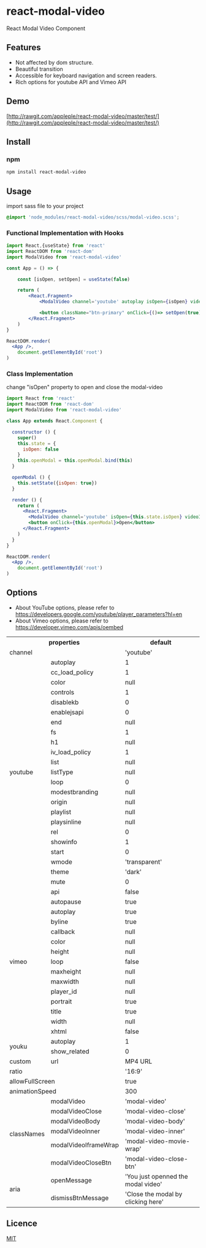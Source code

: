 # react-modal-video
React Modal Video Component

## Features

- Not affected by dom structure.
- Beautiful transition
- Accessible for keyboard navigation and screen readers.
- Rich options for youtube API and Vimeo API

## Demo
[http://rawgit.com/appleple/react-modal-video/master/test/](http://rawgit.com/appleple/react-modal-video/master/test/)

## Install

### npm

```sh
npm install react-modal-video
```

## Usage

import sass file to your project

```scss
@import 'node_modules/react-modal-video/scss/modal-video.scss';
```
### Functional Implementation with Hooks

```jsx
import React,{useState} from 'react'
import ReactDOM from 'react-dom'
import ModalVideo from 'react-modal-video'

const App = () => {

	const [isOpen, setOpen] = useState(false)

	return (
		<React.Fragment>
			<ModalVideo channel='youtube' autoplay isOpen={isOpen} videoId="L61p2uyiMSo" onClose={() => setOpen(false)} />

			<button className="btn-primary" onClick={()=> setOpen(true)}>VIEW DEMO</button>
		</React.Fragment>
	)
}

ReactDOM.render(
  <App />,
    document.getElementById('root')
)
```
### Class Implementation
change "isOpen" property to open and close the modal-video

```jsx
import React from 'react'
import ReactDOM from 'react-dom'
import ModalVideo from 'react-modal-video'

class App extends React.Component {

  constructor () {
    super()
    this.state = {
      isOpen: false
    }
    this.openModal = this.openModal.bind(this)
  }

  openModal () {
    this.setState({isOpen: true})
  }

  render () {
    return (
      <React.Fragment>
        <ModalVideo channel='youtube' isOpen={this.state.isOpen} videoId='L61p2uyiMSo' onClose={() => this.setState({isOpen: false})} />
        <button onClick={this.openModal}>Open</button>
      </React.Fragment>
    )
  }
}

ReactDOM.render(
  <App />,
    document.getElementById('root')
)
```

## Options

- About YouTube options, please refer to https://developers.google.com/youtube/player_parameters?hl=en
- About Vimeo options, please refer to https://developer.vimeo.com/apis/oembed

<table style="min-width:100%;">
	<tbody><tr>
		<th colspan="2">properties</th>
		<th>default</th>
	</tr>
	<tr>
		<td colspan="2">channel</td>
		<td>'youtube'</td>
	</tr>
	<tr>
		<td rowspan="23">youtube</td>
		<td>autoplay</td>
		<td>1</td>
	</tr>
	<tr>
		<td>cc_load_policy</td>
		<td>1</td>
	</tr>
	<tr>
		<td>color</td>
		<td>null</td>
	</tr>
	<tr>
		<td>controls</td>
		<td>1</td>
	</tr>
	<tr>
		<td>disablekb</td>
		<td>0</td>
	</tr>
	<tr>
		<td>enablejsapi</td>
		<td>0</td>
	</tr>
	<tr>
		<td>end</td>
		<td>null</td>
	</tr>
	<tr>
		<td>fs</td>
		<td>1</td>
	</tr>
	<tr>
		<td>h1</td>
		<td>null</td>
	</tr>
	<tr>
		<td>iv_load_policy</td>
		<td>1</td>
	</tr>
	<tr>
		<td>list</td>
		<td>null</td>
	</tr>
	<tr>
		<td>listType</td>
		<td>null</td>
	</tr>
	<tr>
		<td>loop</td>
		<td>0</td>
	</tr>
	<tr>
		<td>modestbranding</td>
		<td>null</td>
	</tr>
	<tr>
		<td>origin</td>
		<td>null</td>
	</tr>
	<tr>
		<td>playlist</td>
		<td>null</td>
	</tr>
	<tr>
		<td>playsinline</td>
		<td>null</td>
	</tr>
	<tr>
		<td>rel</td>
		<td>0</td>
	</tr>
	<tr>
		<td>showinfo</td>
		<td>1</td>
	</tr>
	<tr>
		<td>start</td>
		<td>0</td>
	</tr>
	<tr>
		<td>wmode</td>
		<td>'transparent'</td>
	</tr>
	<tr>
		<td>theme</td>
		<td>'dark'</td>
	</tr>
	<tr>
		<td>mute</td>
		<td>0</td>
	</tr>
	<tr>
		<td rowspan="15">vimeo</td>
		<td>api</td>
		<td>false</td>
	</tr>
	<tr>
		<td>autopause</td>
		<td>true</td>
	</tr>
	<tr>
		<td>autoplay</td>
		<td>true</td>
	</tr>
	<tr>
		<td>byline</td>
		<td>true</td>
	</tr>
	<tr>
		<td>callback</td>
		<td>null</td>
	</tr>
	<tr>
		<td>color</td>
		<td>null</td>
	</tr>
	<tr>
		<td>height</td>
		<td>null</td>
	</tr>
	<tr>
		<td>loop</td>
		<td>false</td>
	</tr>
	<tr>
		<td>maxheight</td>
		<td>null</td>
	</tr>
	<tr>
		<td>maxwidth</td>
		<td>null</td>
	</tr>
	<tr>
		<td>player_id</td>
		<td>null</td>
	</tr>
	<tr>
		<td>portrait</td>
		<td>true</td>
	</tr>
	<tr>
		<td>title</td>
		<td>true</td>
	</tr>
	<tr>
		<td>width</td>
		<td>null</td>
	</tr>
	<tr>
		<td>xhtml</td>
		<td>false</td>
	</tr>
	<tr>
        <td rowspan="2">youku</td>
        <td>autoplay</td>
        <td>1</td>
    </tr>
	<tr>
        <td>show_related</td>
        <td>0</td>
    </tr>
	<tr>
        <td rowspan="1">custom</td>
        <td>url</td>
        <td>MP4 URL</td>
    </tr>
	<tr>
		<td colspan="2">ratio</td>
		<td>'16:9'</td>
	</tr>
	<tr>
		<td colspan="2">allowFullScreen</td>
		<td>true</td>
	</tr>
	<tr>
		<td colspan="2">animationSpeed</td>
		<td>300</td>
	</tr>
	<tr>
		<td rowspan="6">classNames</td>
		<td>modalVideo</td>
		<td>'modal-video'</td>
	</tr>
	<tr>
		<td>modalVideoClose</td>
		<td>'modal-video-close'</td>
	</tr>
	<tr>
		<td>modalVideoBody</td>
		<td>'modal-video-body'</td>
	</tr>
	<tr>
		<td>modalVideoInner</td>
		<td>'modal-video-inner'</td>
	</tr>
	<tr>
		<td>modalVideoIframeWrap</td>
		<td>'modal-video-movie-wrap'</td>
	</tr>
	<tr>
		<td>modalVideoCloseBtn</td>
		<td>'modal-video-close-btn'</td>
	</tr>
	<tr>
		<td rowspan="2">aria</td>
		<td>openMessage</td>
		<td>'You just openned the modal video'</td>
	</tr>
	<tr>
		<td>dismissBtnMessage</td>
		<td>'Close the modal by clicking here'</td>
	</tr>
</tbody></table>

## Licence
[MIT](https://github.com/appleple/modal-video.js/blob/master/LICENSE)
